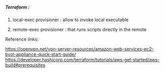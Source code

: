 


##### Terraform :

1. local-exec provisioner  :   allow to invoke local executable

2. remote-exec provisioner :  that runs scripts directly in the remote


Reference links: 

https://openvpn.net/vpn-server-resources/amazon-web-services-ec2-byol-appliance-quick-start-guide/
https://developer.hashicorp.com/terraform/tutorials/aws-get-started/aws-build#prerequisites
